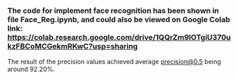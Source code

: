 
### The code for implement face recognition has been shown in file Face_Reg.ipynb, and could also be viewed on Google Colab link: https://colab.research.google.com/drive/1QQrZm9IOTgiU370ukzFBCoMCGekmRKwC?usp=sharing

The result of the precision values achieved average precision@0.5 being around 92.20%.
